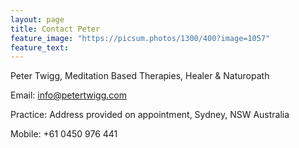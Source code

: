 ```yaml
---
layout: page
title: Contact Peter
feature_image: "https://picsum.photos/1300/400?image=1057"
feature_text:
---
```


Peter Twigg, Meditation Based Therapies, Healer & Naturopath

Email: [info@petertwigg.com](mailto:info@petertwigg.com)

Practice: Address provided on appointment, Sydney, NSW Australia

Mobile: +61 0450 976 441


